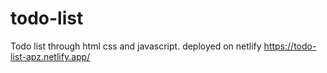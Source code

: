 # todo-list
Todo list through html css and javascript. deployed on netlify https://todo-list-apz.netlify.app/
